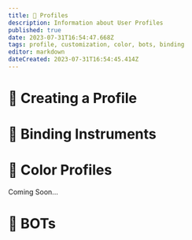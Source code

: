```yaml
---
title: 👤 Profiles
description: Information about User Profiles
published: true
date: 2023-07-31T16:54:47.668Z
tags: profile, customization, color, bots, binding
editor: markdown
dateCreated: 2023-07-31T16:54:45.414Z
---
```


# 👤 Creating a Profile

# 🎸 Binding Instruments

# 🎨 Color Profiles
Coming Soon...

# 🤖 BOTs